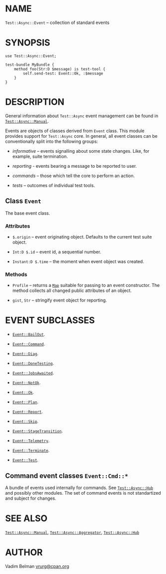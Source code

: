 NAME
====

`Test::Async::Event` – collection of standard events

SYNOPSIS
========

    use Test::Async::Event;

    test-bundle MyBundle {
        method foo(Str:D $message) is test-tool {
            self.send-test: Event::Ok, :$message
        }
    }

DESCRIPTION
===========



General information about `Test::Async` event management can be found in [`Test::Async::Manual`](https://github.com/vrurg/raku-Test-Async/blob/v0.0.900/docs/md/Test/Async/Manual.md).

Events are objects of classes derived from `Event` class. This module provides support for `Test::Async` core. In general, all event classes can be conventionally split into the following groups:

  * *informative* – events signalling about some state changes. Like, for example, suite termination.

  * *reporting* - events bearing a message to be reported to user.

  * *commands* – those which tell the core to perform an action.

  * *tests* – outcomes of individual test tools.

Class `Event`
-------------

The base event class.

### Attributes

  * `$.origin` – event originating object. Defaults to the current test suite object.

  * `Int:D $.id` – event id, a sequential number.

  * `Instant:D $.time` – the moment when event object was created.

### Methods

  * `Profile` – returns a [`Map`](https://docs.raku.org/type/Map) suitable for passing to an event constructor. The method collects all changed public attributes of an object.

  * `gist`, `Str` – stringify event object for reporting.

EVENT SUBCLASSES
================

  * [`Event::BailOut`](https://github.com/vrurg/raku-Test-Async/blob/v0.0.900/docs/md/Test/Async/Event/BailOut.md).

  * [`Event::Command`](https://github.com/vrurg/raku-Test-Async/blob/v0.0.900/docs/md/Test/Async/Event/Command.md).

  * [`Event::Diag`](https://github.com/vrurg/raku-Test-Async/blob/v0.0.900/docs/md/Test/Async/Event/Diag.md).

  * [`Event::DoneTesting`](https://github.com/vrurg/raku-Test-Async/blob/v0.0.900/docs/md/Test/Async/Event/DoneTesting.md).

  * [`Event::JobsAwaited`](https://github.com/vrurg/raku-Test-Async/blob/v0.0.900/docs/md/Test/Async/Event/JobsAwaited.md).

  * [`Event::NotOk`](https://github.com/vrurg/raku-Test-Async/blob/v0.0.900/docs/md/Test/Async/Event/NotOk.md).

  * [`Event::Ok`](https://github.com/vrurg/raku-Test-Async/blob/v0.0.900/docs/md/Test/Async/Event/Ok.md).

  * [`Event::Plan`](https://github.com/vrurg/raku-Test-Async/blob/v0.0.900/docs/md/Test/Async/Event/Plan.md).

  * [`Event::Report`](https://github.com/vrurg/raku-Test-Async/blob/v0.0.900/docs/md/Test/Async/Event/Report.md).

  * [`Event::Skip`](https://github.com/vrurg/raku-Test-Async/blob/v0.0.900/docs/md/Test/Async/Event/Skip.md).

  * [`Event::StageTransition`](https://github.com/vrurg/raku-Test-Async/blob/v0.0.900/docs/md/Test/Async/Event/StageTransition.md).

  * [`Event::Telemetry`](https://github.com/vrurg/raku-Test-Async/blob/v0.0.900/docs/md/Test/Async/Event/Telemetry.md).

  * [`Event::Terminate`](https://github.com/vrurg/raku-Test-Async/blob/v0.0.900/docs/md/Test/Async/Event/Terminate.md).

  * [`Event::Test`](https://github.com/vrurg/raku-Test-Async/blob/v0.0.900/docs/md/Test/Async/Event/Test.md).

Command event classes `Event::Cmd::*`
-------------------------------------

A bundle of events used internally for commands. See [`Test::Async::Hub`](https://github.com/vrurg/raku-Test-Async/blob/v0.0.900/docs/md/Test/Async/Hub.md) and possibly other modules. The set of command events is not standartized and subject for changes.

SEE ALSO
========

[`Test::Async::Manual`](https://github.com/vrurg/raku-Test-Async/blob/v0.0.900/docs/md/Test/Async/Manual.md), [`Test::Async::Aggregator`](https://github.com/vrurg/raku-Test-Async/blob/v0.0.900/docs/md/Test/Async/Aggregator.md), [`Test::Async::Hub`](https://github.com/vrurg/raku-Test-Async/blob/v0.0.900/docs/md/Test/Async/Hub.md)

AUTHOR
======

Vadim Belman <vrurg@cpan.org>

